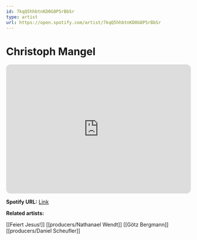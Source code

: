 ```yaml
---
id: 7kqQ5hhbtnKD0G8P5rBbSr
type: artist
url: https://open.spotify.com/artist/7kqQ5hhbtnKD0G8P5rBbSr
---
```

# Christoph Mangel

<iframe style="border-radius:12px" src="https://open.spotify.com/embed/artist/7kqQ5hhbtnKD0G8P5rBbSr" width="100%" height="352" frameBorder="0" allowfullscreen="" allow="autoplay; clipboard-write; encrypted-media; fullscreen; picture-in-picture" loading="lazy"></iframe>

**Spotify URL:** [Link](https://open.spotify.com/artist/7kqQ5hhbtnKD0G8P5rBbSr)

**Related artists:**

[[Feiert Jesus!]]
[[producers/Nathanael Wendt]]
[[Götz Bergmann]]
[[producers/Daniel Scheufler]]
